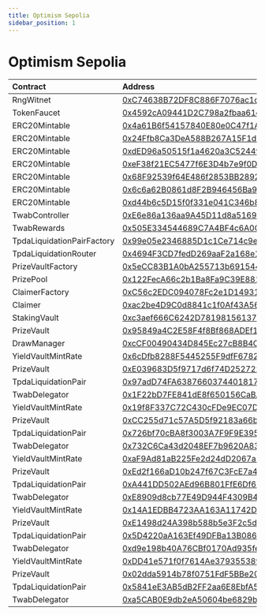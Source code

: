 ```yaml
---
title: Optimism Sepolia
sidebar_position: 1
---
```


# Optimism Sepolia

| Contract | Address |
| :--- | :--- |
| RngWitnet | [0xC74638B72DF8C886F7076ac1c8AA6D65E3c83034](https://sepolia-optimism.etherscan.io/address/0xC74638B72DF8C886F7076ac1c8AA6D65E3c83034) |
| TokenFaucet | [0x4592cA09441D2C798a2fbaa61e4c3F1C29eEa9F1](https://sepolia-optimism.etherscan.io/address/0x4592cA09441D2C798a2fbaa61e4c3F1C29eEa9F1) |
| ERC20Mintable | [0x4a61B6f54157840E80e0C47f1A628C0B3744a739](https://sepolia-optimism.etherscan.io/address/0x4a61B6f54157840E80e0C47f1A628C0B3744a739) |
| ERC20Mintable | [0x24Ffb8Ca3DeA588B267A15F1d94766dCbA034aE6](https://sepolia-optimism.etherscan.io/address/0x24Ffb8Ca3DeA588B267A15F1d94766dCbA034aE6) |
| ERC20Mintable | [0xdED96a50515f1a4620a3C5244fAe15eD7D216d4a](https://sepolia-optimism.etherscan.io/address/0xdED96a50515f1a4620a3C5244fAe15eD7D216d4a) |
| ERC20Mintable | [0xeF38f21EC5477f6E3D4b7e9f0DEa44A788C669b0](https://sepolia-optimism.etherscan.io/address/0xeF38f21EC5477f6E3D4b7e9f0DEa44A788C669b0) |
| ERC20Mintable | [0x68F92539f64E486f2853BB2892933a21b54829E5](https://sepolia-optimism.etherscan.io/address/0x68F92539f64E486f2853BB2892933a21b54829E5) |
| ERC20Mintable | [0x6c6a62B0861d8F2B946456Ba9dCD0F3BAeC54147](https://sepolia-optimism.etherscan.io/address/0x6c6a62B0861d8F2B946456Ba9dCD0F3BAeC54147) |
| ERC20Mintable | [0xd44b6c5D15f0f331e041C346b8A60ACcE5cec088](https://sepolia-optimism.etherscan.io/address/0xd44b6c5D15f0f331e041C346b8A60ACcE5cec088) |
| TwabController | [0xE6e86a136aa9A45D11d8a5169F9fDF57704DB5cA](https://sepolia-optimism.etherscan.io/address/0xE6e86a136aa9A45D11d8a5169F9fDF57704DB5cA) |
| TwabRewards | [0x505E334544689C7A4BF4c6A0CF8d52A5fB6F0A4A](https://sepolia-optimism.etherscan.io/address/0x505E334544689C7A4BF4c6A0CF8d52A5fB6F0A4A) |
| TpdaLiquidationPairFactory | [0x99e05e2346885D1c1Ce714c9e794A7ca6E3634b4](https://sepolia-optimism.etherscan.io/address/0x99e05e2346885D1c1Ce714c9e794A7ca6E3634b4) |
| TpdaLiquidationRouter | [0x4694F3CD7fedD269aaF2a168e12C544f829a6b50](https://sepolia-optimism.etherscan.io/address/0x4694F3CD7fedD269aaF2a168e12C544f829a6b50) |
| PrizeVaultFactory | [0x5eCC83B1A0bA255713b69154451826a937702435](https://sepolia-optimism.etherscan.io/address/0x5eCC83B1A0bA255713b69154451826a937702435) |
| PrizePool | [0x122FecA66c2b1Ba8Fa9C39E88152592A5496Bc99](https://sepolia-optimism.etherscan.io/address/0x122FecA66c2b1Ba8Fa9C39E88152592A5496Bc99) |
| ClaimerFactory | [0xC56c2EDC094078Fc2e1D14931e7c4F40513cD391](https://sepolia-optimism.etherscan.io/address/0xC56c2EDC094078Fc2e1D14931e7c4F40513cD391) |
| Claimer | [0xac2be4D9C0d8841c1f0Af43A564BDF2EF3Df3954](https://sepolia-optimism.etherscan.io/address/0xac2be4D9C0d8841c1f0Af43A564BDF2EF3Df3954) |
| StakingVault | [0xc3aef666C6242D78198156137D1a405D2f507ba5](https://sepolia-optimism.etherscan.io/address/0xc3aef666C6242D78198156137D1a405D2f507ba5) |
| PrizeVault | [0x95849a4C2E58F4f8Bf868ADEf10B05747A24eE71](https://sepolia-optimism.etherscan.io/address/0x95849a4C2E58F4f8Bf868ADEf10B05747A24eE71) |
| DrawManager | [0xcCF00490434D845Ec27cB8B4C05E6356318AafAb](https://sepolia-optimism.etherscan.io/address/0xcCF00490434D845Ec27cB8B4C05E6356318AafAb) |
| YieldVaultMintRate | [0x6cDfb8288F5445255F9dfF6782471DE7556fD481](https://sepolia-optimism.etherscan.io/address/0x6cDfb8288F5445255F9dfF6782471DE7556fD481) |
| PrizeVault | [0xE039683D5f9717d6f74D252722546cFedAB32250](https://sepolia-optimism.etherscan.io/address/0xE039683D5f9717d6f74D252722546cFedAB32250) |
| TpdaLiquidationPair | [0x97adD74FA6387660374401817daE67dbc22402e2](https://sepolia-optimism.etherscan.io/address/0x97adD74FA6387660374401817daE67dbc22402e2) |
| TwabDelegator | [0x1F22bD7FE841dE8f650156CaBA53f8523808B48E](https://sepolia-optimism.etherscan.io/address/0x1F22bD7FE841dE8f650156CaBA53f8523808B48E) |
| YieldVaultMintRate | [0x19f8F337C72C430cFDe9EC07D5C51639ad143bd5](https://sepolia-optimism.etherscan.io/address/0x19f8F337C72C430cFDe9EC07D5C51639ad143bd5) |
| PrizeVault | [0xCC255d71c57A5D5f92183a66b7fC5589151aDcD0](https://sepolia-optimism.etherscan.io/address/0xCC255d71c57A5D5f92183a66b7fC5589151aDcD0) |
| TpdaLiquidationPair | [0x726bf70cBA8f3003A7F9F9E395bEfEfbF953a1aa](https://sepolia-optimism.etherscan.io/address/0x726bf70cBA8f3003A7F9F9E395bEfEfbF953a1aa) |
| TwabDelegator | [0x732C6Ca43d2048EF7b9620A83A501A84Ba6820bF](https://sepolia-optimism.etherscan.io/address/0x732C6Ca43d2048EF7b9620A83A501A84Ba6820bF) |
| YieldVaultMintRate | [0xaF9Ad81aB225Fe2d24dD2067a38A4CE69Ec07784](https://sepolia-optimism.etherscan.io/address/0xaF9Ad81aB225Fe2d24dD2067a38A4CE69Ec07784) |
| PrizeVault | [0xEd2f166aD10b247f67C3FcE7a4C8e0C5E54247ea](https://sepolia-optimism.etherscan.io/address/0xEd2f166aD10b247f67C3FcE7a4C8e0C5E54247ea) |
| TpdaLiquidationPair | [0xA441DD502AEd96B801FfE6Df6eb1573501cacCB0](https://sepolia-optimism.etherscan.io/address/0xA441DD502AEd96B801FfE6Df6eb1573501cacCB0) |
| TwabDelegator | [0xE8909d8cb77E49D944F4309B4b26B7f0e98Ee198](https://sepolia-optimism.etherscan.io/address/0xE8909d8cb77E49D944F4309B4b26B7f0e98Ee198) |
| YieldVaultMintRate | [0x14A1EDBB4723AA163A11742Df934C53C43feEC23](https://sepolia-optimism.etherscan.io/address/0x14A1EDBB4723AA163A11742Df934C53C43feEC23) |
| PrizeVault | [0xE1498d24A398b588b5e3F2c5d230991304203AD9](https://sepolia-optimism.etherscan.io/address/0xE1498d24A398b588b5e3F2c5d230991304203AD9) |
| TpdaLiquidationPair | [0x5D4220aA163Ef49DFBa13B086f38E61ca7215beA](https://sepolia-optimism.etherscan.io/address/0x5D4220aA163Ef49DFBa13B086f38E61ca7215beA) |
| TwabDelegator | [0xd9e198b40A76CBf0170Ad935feBca14aec816114](https://sepolia-optimism.etherscan.io/address/0xd9e198b40A76CBf0170Ad935feBca14aec816114) |
| YieldVaultMintRate | [0xDD41e571f0f7614Ae37935538f92589363843266](https://sepolia-optimism.etherscan.io/address/0xDD41e571f0f7614Ae37935538f92589363843266) |
| PrizeVault | [0x02dda5914b78f0751FdF5BBe2050eFABD95DfF46](https://sepolia-optimism.etherscan.io/address/0x02dda5914b78f0751FdF5BBe2050eFABD95DfF46) |
| TpdaLiquidationPair | [0x5841eE3AB5dB2FF2aa6E8EbfA5B958A3C9a4d9A5](https://sepolia-optimism.etherscan.io/address/0x5841eE3AB5dB2FF2aa6E8EbfA5B958A3C9a4d9A5) |
| TwabDelegator | [0xa5CAB0E9db2eA50604be6829bB81E4C8770ba176](https://sepolia-optimism.etherscan.io/address/0xa5CAB0E9db2eA50604be6829bB81E4C8770ba176) |

